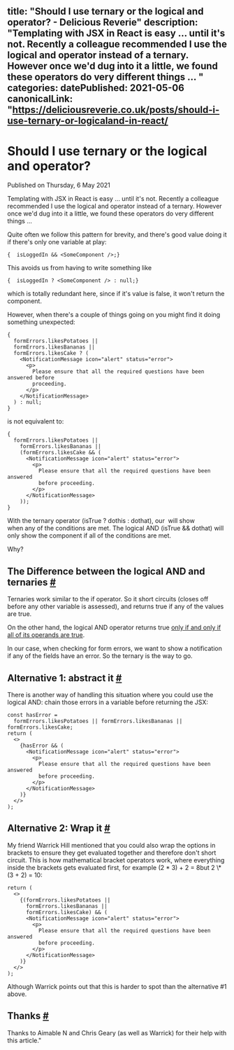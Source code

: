 title: "Should I use ternary or the logical and operator? - Delicious Reverie"
description: "Templating with JSX in React is easy ... until it's not. Recently a colleague recommended I use the logical and operator instead of a ternary. However once we'd dug into it a little, we found these operators do very different things ...
"
categories:
datePublished: 2021-05-06
canonicalLink: "https://deliciousreverie.co.uk/posts/should-i-use-ternary-or-logicaland-in-react/
---
# Should I use ternary or the logical and operator?

Published on Thursday, 6 May 2021

Templating with JSX in React is easy ... until it's not. Recently a colleague recommended I use the logical and operator instead of a ternary. However once we'd dug into it a little, we found these operators do very different things ...

Quite often we follow this pattern for brevity, and there's good value doing it if there's only one variable at play:

```
{  isLoggedIn && <SomeComponent />;}
```

This avoids us from having to write something like

```
{  isLoggedIn ? <SomeComponent /> : null;}
```

which is totally redundant here, since if it's value is false, it won't return the component.

However, when there's a couple of things going on you might find it doing something unexpected:

```
{
  formErrors.likesPotatoes ||
  formErrors.likesBananas ||
  formErrors.likesCake ? (
    <NotificationMessage icon="alert" status="error">
      <p>
        Please ensure that all the required questions have been answered before
        proceeding.
      </p>
    </NotificationMessage>
  ) : null;
}
```

is not equivalent to:

```
{
  formErrors.likesPotatoes ||
    formErrors.likesBananas ||
    (formErrors.likesCake && (
      <NotificationMessage icon="alert" status="error">
        <p>
          Please ensure that all the required questions have been answered
          before proceeding.
        </p>
      </NotificationMessage>
    ));
}
```

With the ternary operator (isTrue ? dothis : dothat), our <NotificationMessage/> will show when any of the conditions are met. The logical AND (isTrue && dothat) will only show the component if all of the conditions are met.

Why?

## The Difference between the logical AND and ternaries [#](https://deliciousreverie.co.uk/posts/should-i-use-ternary-or-logicaland-in-react/#the-difference-between-the-logical-and-and-ternaries)

Ternaries work similar to the if operator. So it short circuits (closes off before any other variable is assessed), and returns true if any of the values are true.

On the other hand, the logical AND operator returns true [only if and only if all of its operands are true](https://developer.mozilla.org/en-US/docs/Web/JavaScript/Reference/Operators/Logical_AND).

In our case, when checking for form errors, we want to show a notification if any of the fields have an error. So the ternary is the way to go.

## Alternative 1: abstract it [#](https://deliciousreverie.co.uk/posts/should-i-use-ternary-or-logicaland-in-react/#alternative-1:-abstract-it)

There is another way of handling this situation where you could use the logical AND: chain those errors in a variable before returning the JSX:

```
const hasError =
  formErrors.likesPotatoes || formErrors.likesBananas || formErrors.likesCake;
return (
  <>
    {hasError && (
      <NotificationMessage icon="alert" status="error">
        <p>
          Please ensure that all the required questions have been answered
          before proceeding.
        </p>
      </NotificationMessage>
    )}
  </>
);
```

## Alternative 2: Wrap it [#](https://deliciousreverie.co.uk/posts/should-i-use-ternary-or-logicaland-in-react/#alternative-2:-wrap-it)

My friend Warrick Hill mentioned that you could also wrap the options in brackets to ensure they get evaluated together and therefore don't short circuit. This is how mathematical bracket operators work, where everything inside the brackets gets evaluated first, for example (2 \* 3) + 2 = 8but 2 \\\* (3 + 2) = 10:

```
return (
  <>
    {(formErrors.likesPotatoes ||
      formErrors.likesBananas ||
      formErrors.likesCake) && (
      <NotificationMessage icon="alert" status="error">
        <p>
          Please ensure that all the required questions have been answered
          before proceeding.
        </p>
      </NotificationMessage>
    )}
  </>
);
```

Although Warrick points out that this is harder to spot than the alternative #1 above.

## Thanks [#](https://deliciousreverie.co.uk/posts/should-i-use-ternary-or-logicaland-in-react/#thanks)

Thanks to Aimable N and Chris Geary (as well as Warrick) for their help with this article."